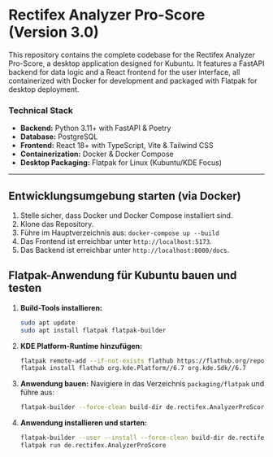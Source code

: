 # Rectifex Analyzer Pro-Score (Version 3.0)

This repository contains the complete codebase for the Rectifex Analyzer Pro-Score, a desktop application designed for Kubuntu. It features a FastAPI backend for data logic and a React frontend for the user interface, all containerized with Docker for development and packaged with Flatpak for desktop deployment.

### Technical Stack

*   **Backend:** Python 3.11+ with FastAPI & Poetry
*   **Database:** PostgreSQL
*   **Frontend:** React 18+ with TypeScript, Vite & Tailwind CSS
*   **Containerization:** Docker & Docker Compose
*   **Desktop Packaging:** Flatpak for Linux (Kubuntu/KDE Focus)

-----

## Entwicklungsumgebung starten (via Docker)

1.  Stelle sicher, dass Docker und Docker Compose installiert sind.
2.  Klone das Repository.
3.  Führe im Hauptverzeichnis aus: `docker-compose up --build`
4.  Das Frontend ist erreichbar unter `http://localhost:5173`.
5.  Das Backend ist erreichbar unter `http://localhost:8000/docs`.

## Flatpak-Anwendung für Kubuntu bauen und testen

1.  **Build-Tools installieren:**
    ```bash
    sudo apt update
    sudo apt install flatpak flatpak-builder
    ```

2.  **KDE Platform-Runtime hinzufügen:**
    ```bash
    flatpak remote-add --if-not-exists flathub https://flathub.org/repo/flathub.flatpakrepo
    flatpak install flathub org.kde.Platform//6.7 org.kde.Sdk//6.7
    ```

3.  **Anwendung bauen:**
    Navigiere in das Verzeichnis `packaging/flatpak` und führe aus:
    ```bash
    flatpak-builder --force-clean build-dir de.rectifex.AnalyzerProScore.yml
    ```

4.  **Anwendung installieren und starten:**
    ```bash
    flatpak-builder --user --install --force-clean build-dir de.rectifex.AnalyzerProScore.yml
    flatpak run de.rectifex.AnalyzerProScore
    ```